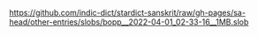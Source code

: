 https://github.com/indic-dict/stardict-sanskrit/raw/gh-pages/sa-head/other-entries/slobs/bopp__2022-04-01_02-33-16__1MB.slob  
